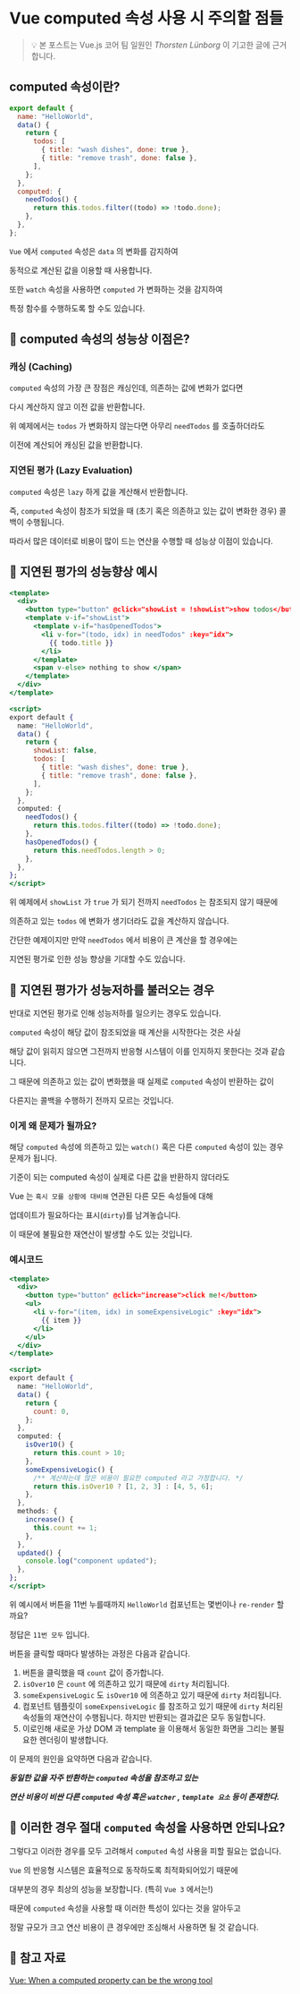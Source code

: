 # Vue computed 속성 사용 시 주의할 점들

> 💡 본 포스트는 Vue.js 코어 팀 일원인 _Thorsten Lünborg_ 이 기고한 글에 근거합니다.

## computed 속성이란?

```jsx
export default {
  name: "HelloWorld",
  data() {
    return {
      todos: [
        { title: "wash dishes", done: true },
        { title: "remove trash", done: false },
      ],
    };
  },
  computed: {
    needTodos() {
      return this.todos.filter((todo) => !todo.done);
    },
  },
};
```

`Vue` 에서 `computed` 속성은 `data` 의 변화를 감지하여

동적으로 계산된 값을 이용할 때 사용합니다.

또한 `watch` 속성을 사용하면 `computed` 가 변화하는 것을 감지하여

특정 함수를 수행하도록 할 수도 있습니다.

## 📌 computed 속성의 성능상 이점은?

### 캐싱 (Caching)

`computed` 속성의 가장 큰 장점은 캐싱인데, 의존하는 값에 변화가 없다면

다시 계산하지 않고 이전 값을 반환합니다.

위 예제에서는 `todos` 가 변화하지 않는다면 아무리 `needTodos` 를 호출하더라도

이전에 계산되어 캐싱된 값을 반환합니다.

### 지연된 평가 (Lazy Evaluation)

`computed` 속성은 `lazy` 하게 값을 계산해서 반환합니다.

즉, `computed` 속성이 참조가 되었을 때 (초기 혹은 의존하고 있는 값이 변화한 경우) 콜백이 수행됩니다.

따라서 많은 데이터로 비용이 많이 드는 연산을 수행할 때 성능상 이점이 있습니다.

## 📌 지연된 평가의 성능향상 예시

```jsx
<template>
  <div>
    <button type="button" @click="showList = !showList">show todos</button>
    <template v-if="showList">
      <template v-if="hasOpenedTodos">
        <li v-for="(todo, idx) in needTodos" :key="idx">
          {{ todo.title }}
        </li>
      </template>
      <span v-else> nothing to show </span>
    </template>
  </div>
</template>

<script>
export default {
  name: "HelloWorld",
  data() {
    return {
      showList: false,
      todos: [
        { title: "wash dishes", done: true },
        { title: "remove trash", done: false },
      ],
    };
  },
  computed: {
    needTodos() {
      return this.todos.filter((todo) => !todo.done);
    },
    hasOpenedTodos() {
      return this.needTodos.length > 0;
    },
  },
};
</script>
```

위 예제에서 `showList` 가 `true` 가 되기 전까지 `needTodos` 는 참조되지 않기 때문에

의존하고 있는 `todos` 에 변화가 생기더라도 값을 계산하지 않습니다.

간단한 예제이지만 만약 `needTodos` 에서 비용이 큰 계산을 할 경우에는

지연된 평가로 인한 성능 향상을 기대할 수도 있습니다.

## 📌 지연된 평가가 성능저하를 불러오는 경우

반대로 지연된 평가로 인해 성능저하를 일으키는 경우도 있습니다.

`computed` 속성이 해당 값이 참조되었을 때 계산을 시작한다는 것은 사실

해당 값이 읽히지 않으면 그전까지 반응형 시스템이 이를 인지하지 못한다는 것과 같습니다.

그 때문에 의존하고 있는 값이 변화했을 때 실제로 `computed` 속성이 반환하는 값이

다른지는 콜백을 수행하기 전까지 모르는 것입니다.

### 이게 왜 문제가 될까요?

해당 `computed` 속성에 의존하고 있는 `watch()` 혹은 다른 `computed` 속성이 있는 경우 문제가 됩니다.

기준이 되는 computed 속성이 실제로 다른 값을 반환하지 않더라도

Vue 는 `혹시 모를 상황에 대비해` 연관된 다른 모든 속성들에 대해

업데이트가 필요하다는 표시(`dirty`)를 남겨놓습니다.

이 때문에 불필요한 재연산이 발생할 수도 있는 것입니다.

### 예시코드

```jsx
<template>
  <div>
    <button type="button" @click="increase">click me!</button>
    <ul>
      <li v-for="(item, idx) in someExpensiveLogic" :key="idx">
        {{ item }}
      </li>
    </ul>
  </div>
</template>

<script>
export default {
  name: "HelloWorld",
  data() {
    return {
      count: 0,
    };
  },
  computed: {
    isOver10() {
      return this.count > 10;
    },
    someExpensiveLogic() {
      /** 계산하는데 많은 비용이 필요한 computed 라고 가정합니다. */
      return this.isOver10 ? [1, 2, 3] : [4, 5, 6];
    },
  },
  methods: {
    increase() {
      this.count += 1;
    },
  },
  updated() {
    console.log("component updated");
  },
};
</script>
```

위 예시에서 버튼을 11번 누를때까지 `HelloWorld` 컴포넌트는 몇번이나 `re-render` 할까요?

정답은 `11번 모두` 입니다.

버튼을 클릭할 때마다 발생하는 과정은 다음과 같습니다.

1. 버튼을 클릭했을 때 `count` 값이 증가합니다.
2. `isOver10` 은 `count` 에 의존하고 있기 때문에 `dirty` 처리됩니다.
3. `someExpensiveLogic` 도 `isOver10` 에 의존하고 있기 때문에 `dirty` 처리됩니다.
4. 컴포넌트 템플릿이 `someExpensiveLogic` 를 참조하고 있기 때문에
   `dirty` 처리된 속성들의 재연산이 수행됩니다.
   하지만 반환되는 결과값은 모두 동일합니다.
5. 이로인해 새로운 가상 DOM 과 template 을 이용해서
   동일한 화면을 그리는 불필요한 렌더링이 발생합니다.

이 문제의 원인을 요약하면 다음과 같습니다.

**_동일한 값을 자주 반환하는 `computed` 속성을 참조하고 있는_**

**_연산 비용이 비싼 다른 `computed` 속성 혹은 `watcher` , `template 요소` 등이 존재한다._**

## 📌 이러한 경우 절대 `computed` 속성을 사용하면 안되나요?

그렇다고 이러한 경우를 모두 고려해서 `computed` 속성 사용을 피할 필요는 없습니다.

`Vue` 의 반응형 시스템은 효율적으로 동작하도록 최적화되어있기 때문에

대부분의 경우 최상의 성능을 보장합니다. (특히 `Vue 3` 에서는!)

때문에 `computed` 속성을 사용할 때 이러한 특성이 있다는 것을 알아두고

정말 규모가 크고 연산 비용이 큰 경우에만 조심해서 사용하면 될 것 같습니다.

## 📌 참고 자료

[Vue: When a computed property can be the wrong tool](https://dev.to/linusborg/vue-when-a-computed-property-can-be-the-wrong-tool-195j)
